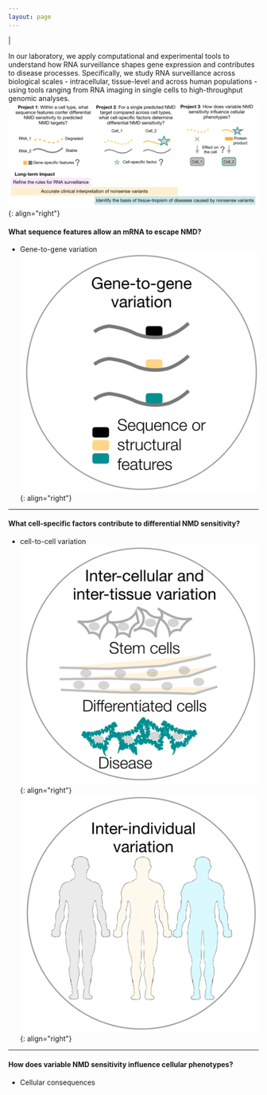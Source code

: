 ```yaml
---
layout: page
---
```


|

In our laboratory, we apply computational and experimental tools to understand how RNA surveillance shapes gene expression and contributes to disease processes. Specifically, we study RNA surveillance across biological scales - intracellular, tissue-level and across human populations - using tools ranging from RNA imaging in single cells to high-throughput genomic analyses. 
![img](/img/research-overview.png){: align="right"}


#### What sequence features allow an mRNA to escape NMD?
* Gene-to-gene variation
![img](/img/gene-to-gene.png){: align="right"}


----

#### What cell-specific factors contribute to differential NMD sensitivity?
* cell-to-cell variation
![img](/img/inter-cellular.png){: align="right"}
![img](/img/inter-individual.png){: align="right"}

----

#### How does variable NMD sensitivity influence cellular phenotypes?
* Cellular consequences

